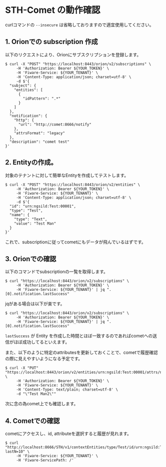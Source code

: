 # STH-Comet の動作確認

curlコマンドの `--insecure` は省略しておりますので適宜使用してください。

## 1. Orionでの subscription 作成

以下のリクエストにより、Orionにサブスクリプションを登録します。

```console
$ curl -X "POST" "https://localhost:8443/orion/v2/subscriptions" \
     -H 'Authorization: Bearer ${YOUR_TOKEN}' \
     -H 'Fiware-Service: ${YOUR_TENANT}' \
     -H 'Content-Type: application/json; charset=utf-8' \
     -d $'{
  "subject": {
    "entities": [
      {
        "idPattern": ".*"
      }
    ]
  },
  "notification": {
    "http": {
      "url": "http://comet:8666/notify"
    },
    "attrsFormat": "legacy"
  },
  "description": "comet test"
}'
```

## 2. Entityの作成。

対象のテナントに対して簡単なEntityを作成してテストします。

```console
$ curl -X "POST" "https://localhost:8443/orion/v2/entities" \
     -H 'Authorization: Bearer ${YOUR_TOKEN}' \
     -H 'Fiware-Service: ${YOUR_TENANT}' \
     -H 'Content-Type: application/json; charset=utf-8' \
     -d $'{
  "id": "urn:ngsild:Test:00001",
  "type": "Test",
  "name": {
    "type": "Text",
    "value": "Test Man"
  }
}'

```

これで、subscriptionに従ってcometにもデータが飛んでいるはずです。

## 3. Orionでの確認

以下のコマンドでsubscriptionの一覧を取得します。

```console
$ curl "https://localhost:8443/orion/v2/subscriptions" \
     -H 'Authorization: Bearer ${YOUR_TOKEN}' \
     -H 'Fiware-Service: ${YOUR_TENANT}' | jq ".[0].notification.lastSuccess"
```

jqがある場合は以下が楽です。
```cosnole
$ curl "https://localhost:8443/orion/v2/subscriptions" \
     -H 'Authorization: Bearer ${YOUR_TOKEN}' \
     -H 'Fiware-Service: ${YOUR_TENANT}' | jq ".[0].notification.lastSuccess"
```

`lastSuccess` が Entity を作成した時間とほぼ一致するのであればcometへの送信がほぼ成功してるといえます。

また、以下のように特定のattributesを更新しておくことで、cometで履歴確認の際に見えやすいようになる予定です。

```console
$ curl -X "PUT" "https://localhost:8443/orion/v2/entities/urn:ngsild:Test:00001/attrs/name/value/" \
     -H 'Authorization: Bearer ${YOUR_TOKEN}' \
     -H 'Fiware-Service: ${YOUR_TENANT}' \
     -H 'Content-Type: text/plain; charset=utf-8' \
     -d "\"Test Man2\""
```

次に念の為comet上でも確認します。

## 4. Cometでの確認

cometにアクセスし、id, attributeを選択すると履歴が見れます。

```console
$ curl "http://localhost:8666/STH/v1/contextEntities/type/Test/id/urn:ngsild:Test:00001/attributes/name?lastN=10" \
     -H 'Fiware-Service: ${YOUR_TENANT}' \
     -H 'Fiware-ServicePath: /'
```

